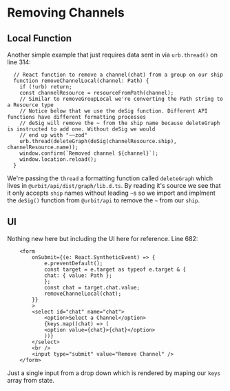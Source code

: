 # Removing Channels

## Local Function

Another simple example that just requires data sent in via `urb.thread()` on line 314:

```
  // React function to remove a channel(chat) from a group on our ship
  function removeChannelLocal(channel: Path) {
    if (!urb) return;
    const channelResource = resourceFromPath(channel);
    // Similar to removeGroupLocal we're converting the Path string to a Resource type
    // Notice below that we use the deSig function. Different API functions have different formatting processes
    // deSig will remove the ~ from the ship name because deleteGraph is instructed to add one. Without deSig we would
    // end up with "~~zod"
    urb.thread(deleteGraph(deSig(channelResource.ship), channelResource.name));
    window.confirm(`Removed channel ${channel}`);
    window.location.reload();
  }
```

We're passing the `thread` a formatting function called `deleteGraph` which lives in `@urbit/api/dist/graph/lib.d.ts`. By reading it's source we see that it only accepts `ship` names without leading `~`s so we import and implment the `deSig()` function from `@urbit/api` to remove the `~` from our `ship`.

## UI

Nothing new here but including the UI here for reference. Line 682:

```
    <form
        onSubmit={(e: React.SyntheticEvent) => {
            e.preventDefault();
            const target = e.target as typeof e.target & {
            chat: { value: Path };
            };
            const chat = target.chat.value;
            removeChannelLocal(chat);
        }}
        >
        <select id="chat" name="chat">
            <option>Select a Channel</option>
            {keys.map((chat) => (
            <option value={chat}>{chat}</option>
            ))}
        </select>
        <br />
        <input type="submit" value="Remove Channel" />
    </form>
```

Just a single input from a drop down which is rendered by maping our `keys` array from state.
